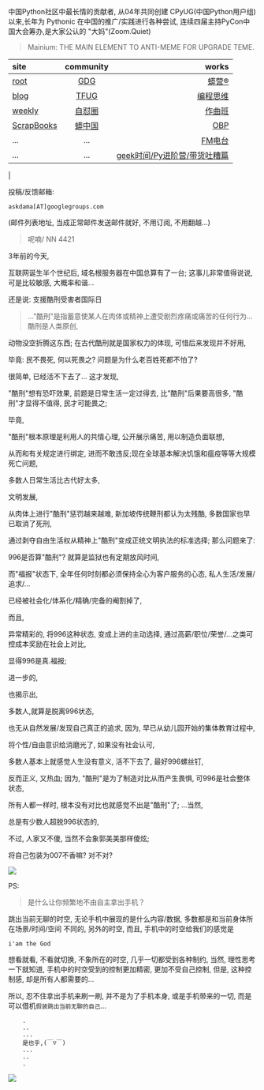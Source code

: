 中国Python社区中最长情的贡献者, 从04年共同创建 CPyUG(中国Python用户组)以来,长年为 Pythonic 在中国的推广/实践进行各种尝试, 连续四届主持PyCon中国大会筹办,是大家公认的 "大妈"(Zoom.Quiet)

> Mainium: THE MAIN ELEMENT TO ANTI-MEME FOR UPGRADE TEME.

| site | community | works |
| :-----| :----: | ----: |
| [root](http://zoomquiet.io/) | [GDG](https://blog.zhgdg.org/) | [蟒营®](https://doc.101.camp/) |
| [blog](https://blog.zoomquiet.io/pages/zoomquiet.html) | [TFUG](http://zh.tfug.world/) | [编程思维](https://py.101.camp/) |
| [weekly](http://weekly.pychina.org/) | [自怼圈](https://du.101.camp/) | [作曲班](https://mu.101.camp/) |
| [ScrapBooks](https://zoomquiet.io/collection.html) | [蟒中国](https://pychina.org/) | [OBP](https://zoomquiet.io/obp/index.html) |
| ... | ... | [FM电台](https://fm.101.camp/) |
| ... | ... | [geek时间/Py进阶营/带货吐糟篇](https://fm.101.camp/2020/geek2py-dama.html) 
 |


投稿/反馈邮箱:

    askdama[AT]googlegroups.com

(邮件列表地址, 
当成正常邮件发送邮件就好, 不用订阅, 不用翻越...)

> 呢喃/ NN 4421




3年前的今天,

互联网诞生半个世纪后,
域名根服务器在中国总算有了一台;
这事儿非常值得说说,
可是比较敏感,
大概率和谐...

还是说: 支援酷刑受害者国际日


> ..."酷刑"是指蓄意使某人在肉体或精神上遭受剧烈疼痛或痛苦的任何行为...
酷刑是人类原创,

动物没空折腾这东西;
在古代酷刑就是国家权力的体现,
可惜后来发现并不好用,

毕竟: 民不畏死, 何以死畏之?
问题是为什么老百姓死都不怕了?

很简单, 
已经活不下去了...
这才发现,

"酷刑"想有恐吓效果,
前题是日常生活一定过得去,
比"酷刑"后果要高很多,
"酷刑"才显得不值得,
民才可能畏之;

毕竟,

"酷刑"根本原理是利用人的共情心理,
公开展示痛苦,
用以制造负面联想,

从而和有关规定进行绑定,
进而不敢违反;
​现在全球基本解决饥饿和瘟疫等等大规模死亡问题,

多数人日常生活比古代好太多,

文明发展,

从肉体上进行"酷刑"惩罚越来越难,
新加坡传统鞭刑都认为太残酷,
多数国家也早已取消了死刑,

通过剥夺自由生活权从精神上"酷刑"变成正统文明执法的标准选择;
那么问题来了:

996是否算"酷刑"?
就算是监狱也有定期放风时间,

而"福报"状态下,
全年任何时刻都必须保持全心为客户服务的心态,
私人生活/发展/追求/...

已经被社会化/体系化/精确/完备的阉割掉了,

而且,

异常精彩的,
将996这种状态,
变成上进的主动选择,
通过高薪/职位/荣誉/...之类可控成本奖励在社会上对比,

显得996是真.福报;

进一步的,

也揭示出,

多数人,就算是脱离996状态,

也无从自然发展/发现自己真正的追求,
因为,
早已从幼儿园开始的集体教育过程中,

将个性/自由意识给消磨光了,
如果没有社会认可,

多数人基本上就感觉人生没有意义,
活不下去了,
最好996螺丝钉,

反而正义, 又热血;
因为,
"酷刑"是为了制造对比从而产生畏惧,
可996是社会整体状态,

所有人都一样时,
根本没有对比也就感觉不出是"酷刑"了;
...当然,

总是有少数人超脱996状态的,

不过,
人家又不傻,
当然不会象郭美美那样傻炫;

将自己包装为007不香嘛?
对不对?​






![](http://ydlj.zoomquiet.top/ipic/2021-06-25-zq42-today-card-2106.026.jpeg)



PS:
> 是什么让你频繁地不由自主拿出手机？

跳出当前无聊的时空,
无论手机中展现的是什么内容/数据,
多数都是和当前身体所在场景/时间/空间 不同的,
另外的时空,
而且, 手机中的时空给我们的感觉是

    i'am the God

想看就看, 不看就切换,
不象所在的时空, 几乎一切都受到各种制约,
当然,
理性思考一下就知道,
手机中的时空受到的控制更加精密, 更加不受自己控制,
但是, 这种控制感,
却是所有人都需要的...

所以, 
忍不住拿出手机来刷一刷,
并不是为了手机本身, 或是手机带来的一切,
而是可以借机`假装跳出当前无聊的自己`...



```
    .
    ..
    ...
    是也乎,(￣▽￣)
    ...
    ..
    .
```


![](http://ydlj.zoomquiet.top/ipic/2021-04-30-210411DU21.4zip.jpg)

